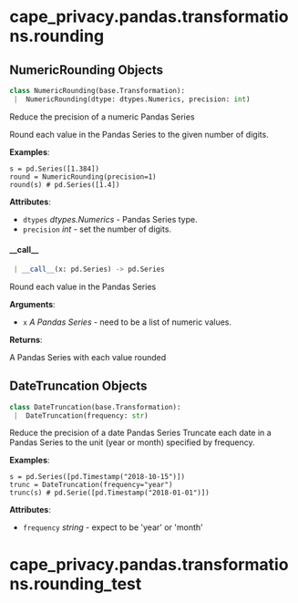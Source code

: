 <a name=".cape_privacy.pandas.transformations.rounding"></a>
# cape\_privacy.pandas.transformations.rounding

<a name=".cape_privacy.pandas.transformations.rounding.NumericRounding"></a>
## NumericRounding Objects

```python
class NumericRounding(base.Transformation):
 |  NumericRounding(dtype: dtypes.Numerics, precision: int)
```

Reduce the precision of a numeric Pandas Series

Round each value in the Pandas Series to the given number
of digits.

**Examples**:

  ```
  s = pd.Series([1.384])
  round = NumericRounding(precision=1)
  round(s) # pd.Series([1.4])
  ```
  

**Attributes**:

- `dtypes` _dtypes.Numerics_ - Pandas Series type.
- `precision` _int_ - set the number of digits.

<a name=".cape_privacy.pandas.transformations.rounding.NumericRounding.__call__"></a>
#### \_\_call\_\_

```python
 | __call__(x: pd.Series) -> pd.Series
```

Round each value in the Pandas Series

**Arguments**:

- `x` _A Pandas Series_ - need to be a list of numeric values.
  

**Returns**:

  A Pandas Series with each value rounded

<a name=".cape_privacy.pandas.transformations.rounding.DateTruncation"></a>
## DateTruncation Objects

```python
class DateTruncation(base.Transformation):
 |  DateTruncation(frequency: str)
```

Reduce the precision of a date Pandas Series
Truncate each date in a Pandas Series to the unit (year
or month) specified by frequency.

**Examples**:

  ```
  s = pd.Series([pd.Timestamp("2018-10-15")])
  trunc = DateTruncation(frequency="year")
  trunc(s) # pd.Serie([pd.Timestamp("2018-01-01")])
  ```

**Attributes**:

- `frequency` _string_ - expect to be 'year' or 'month'

<a name=".cape_privacy.pandas.transformations.rounding_test"></a>
# cape\_privacy.pandas.transformations.rounding\_test

